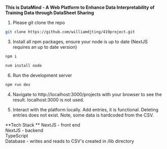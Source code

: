 **This is DataMind - A Web Platform to Enhance Data Interpretability of Training Data through DataSheet Sharing**

1) Please git clone the repo
```bash
git clone https://github.com/williamdjting/419project.git
```

3) Install all npm packages, ensure your node is up to date (NextJS requires an up to date version)
```bash
npm i
```
```bash
nvm install node
```

6) Run the development server

```bash
npm run dev
```

4) Navigate to http://localhost:3000/projects with your browser to see the result. localhost:3000 is not used.

5) Interact with the platform locally. Add entries, it is functional. Deleting entries does not exist. Note, some data is hardcoded from the CSV.


**Tech Stack  **
NextJS - front end  
NextJS - backend  
TypeScript   
Database - writes and reads to CSV's created in /lib directory     
